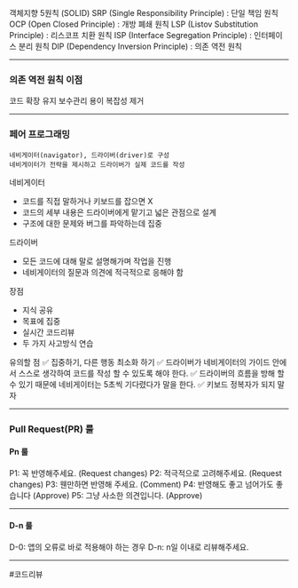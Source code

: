 객체지향 5원칙 (SOLID)
SRP (Single Responsibility Principle) : 단일 책임 원칙
OCP (Open Closed Principle) : 개방 폐쇄 원칙
LSP (Listov Substitution Principle) : 리스코프 치환 원칙
ISP (Interface Segregation Principle) : 인터페이스 분리 원칙
DIP (Dependency Inversion Principle) : 의존 역전 원칙

---
### 의존 역전 원칙 이점

코드 확장
유지 보수관리 용이
복잡성 제거

---

### 페어 프로그래밍
```
네비게이터(navigator), 드라이버(driver)로 구성
네비게이터가 전략을 제시하고 드라이버가 실제 코드를 작성
```

네비게이터
- 코드를 직접 말하거나 키보드를 잡으면 X
- 코드의 세부 내용은 드라이버에게 맡기고 넓은 관점으로 설계
- 구조에 대한 문제와 버그를 파악하는데 집중

드라이버
- 모든 코드에 대해 말로 설명해가며 작업을 진행
- 네비게이터의 질문과 의견에 적극적으로 응해야 함

장점
- 지식 공유
- 목표에 집중
- 실시간 코드리뷰
- 두 가지 사고방식 연습

유의할 점
✅ 집중하기, 다른 행동 최소화 하기
✅ 드라이버가 네비게이터의 가이드 안에서 스스로 생각하여 코드를 작성 할 수 있도록 해야 한다.
✅ 드라이버의 흐름을 방해 할 수 있기 때문에 네비게이터는 5초씩 기다렸다가 말을 한다.
✅ 키보드 정복자가 되지 말자

---

### Pull Request(PR) 룰
#### Pn 룰
P1: 꼭 반영해주세요. (Request changes)
P2: 적극적으로 고려해주세요. (Request changes)
P3: 웬만하면 반영해 주세요. (Comment)
P4: 반영해도 좋고 넘어가도 좋습니다 (Approve)
P5: 그냥 사소한 의견입니다. (Approve)

---

#### D-n 룰
D-0: 앱의 오류로 바로 적용해야 하는 경우
D-n: n일 이내로 리뷰해주세요.

___


#코드리뷰